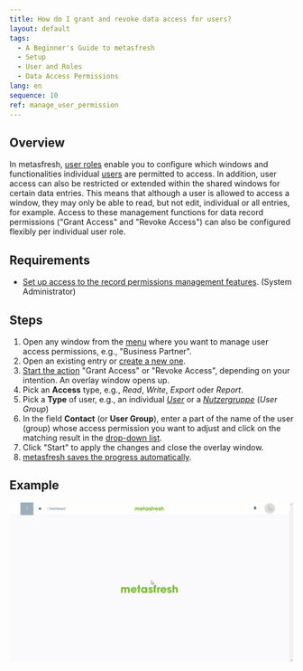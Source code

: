 ```yaml
---
title: How do I grant and revoke data access for users?
layout: default
tags:
  - A Beginner's Guide to metasfresh
  - Setup
  - User and Roles
  - Data Access Permissions
lang: en
sequence: 10
ref: manage_user_permission
---
```


## Overview
In metasfresh, [user roles](NewUserRole) enable you to configure which windows and functionalities individual [users](Add_user) are permitted to access. In addition, user access can also be restricted or extended within the shared windows for certain data entries. This means that although a user is allowed to access a window, they may only be able to read, but not edit, individual or all entries, for example. Access to these management functions for data record permissions ("Grant Access" and "Revoke Access") can also be configured flexibly per individual user role.

## Requirements
- [Set up access to the record permissions management features](Record_permissions_setup). (System Administrator)

## Steps
1. Open any window from the [menu](Menu) where you want to manage user access permissions, e.g., "Business Partner".
1. Open an existing entry or [create a new one](New_Record_Window).
1. [Start the action](StartAction#actions-menu) "Grant Access" or "Revoke Access", depending on your intention. An overlay window opens up.
1. Pick an **Access** type, e.g., *Read*, *Write*, *Export* oder *Report*.
1. Pick a **Type** of user, e.g., an individual *[User](Add_user)* or a *[Nutzergruppe](Create_user_group)* (*User Group*)
1. In the field **Contact** (or **User Group**), enter a part of the name of the user (group) whose access permission you want to adjust and click on the matching result in the <a href="Keyboard_shortcuts_reference#dropdown" title="Dynamic Search Box (Autocompletion)">drop-down list</a>.
1. Click "Start" to apply the changes and close the overlay window.
1. [metasfresh saves the progress automatically](Saveindicator).

## Example
<kbd><img src="assets/user-access-permissions.gif" alt="GIF: How to grant data access to users"></kbd>
